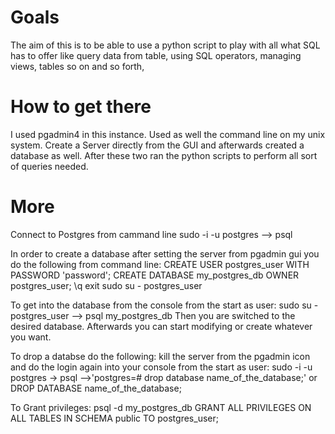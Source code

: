 # Goals
The aim of this is to be able to use a python script to play with all what SQL has to offer like query data from table,
using SQL operators, managing views, tables so on and so forth,

# How to get there
I used pgadmin4 in this instance.
Used as well the command line on my unix system.
Create a Server directly from the GUI and afterwards created a database as well.
After these two ran the python scripts to perform all sort of queries needed.

# More
Connect to Postgres from cammand line
sudo -i -u postgres --> psql

In order to create a database after setting the server from pgadmin gui you do the following from command line:
CREATE USER postgres_user WITH PASSWORD 'password';
CREATE DATABASE my_postgres_db OWNER postgres_user;
\q
exit
sudo su - postgres_user

To get into the database from the console from the start as user: sudo su - postgres_user --> psql my_postgres_db
Then you are switched to the desired database. Afterwards you can start modifying or create whatever you want.

To drop a databse do the following:
kill the server from the pgadmin icon and do the login again into your console from the start as user:
sudo -i -u postgres -> psql -->'postgres=# drop database name_of_the_database;' or DROP DATABASE name_of_the_database;

To Grant privileges:
psql -d my_postgres_db
GRANT ALL PRIVILEGES ON ALL TABLES IN SCHEMA public TO postgres_user;

